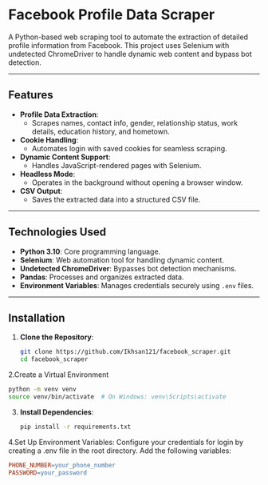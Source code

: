 # **Facebook Profile Data Scraper**

A Python-based web scraping tool to automate the extraction of detailed profile information from Facebook. This project uses Selenium with undetected ChromeDriver to handle dynamic web content and bypass bot detection.

---

## **Features**

- **Profile Data Extraction**:
  - Scrapes names, contact info, gender, relationship status, work details, education history, and hometown.
- **Cookie Handling**:
  - Automates login with saved cookies for seamless scraping.
- **Dynamic Content Support**:
  - Handles JavaScript-rendered pages with Selenium.
- **Headless Mode**:
  - Operates in the background without opening a browser window.
- **CSV Output**:
  - Saves the extracted data into a structured CSV file.

---

## **Technologies Used**

- **Python 3.10**: Core programming language.
- **Selenium**: Web automation tool for handling dynamic content.
- **Undetected ChromeDriver**: Bypasses bot detection mechanisms.
- **Pandas**: Processes and organizes extracted data.
- **Environment Variables**: Manages credentials securely using `.env` files.

---

## **Installation**

1. **Clone the Repository**:
   ```bash
   git clone https://github.com/Ikhsan121/facebook_scraper.git
   cd facebook_scraper
   ```
2.Create a Virtual Environment
```bash
python -m venv venv
source venv/bin/activate  # On Windows: venv\Scripts\activate
```
3. **Install Dependencies**:
   ```bash
   pip install -r requirements.txt
   ```
4.Set Up Environment Variables: Configure your credentials for login by creating a .env file in the root directory. Add the following variables:
```makefile
PHONE_NUMBER=your_phone_number
PASSWORD=your_password
```

